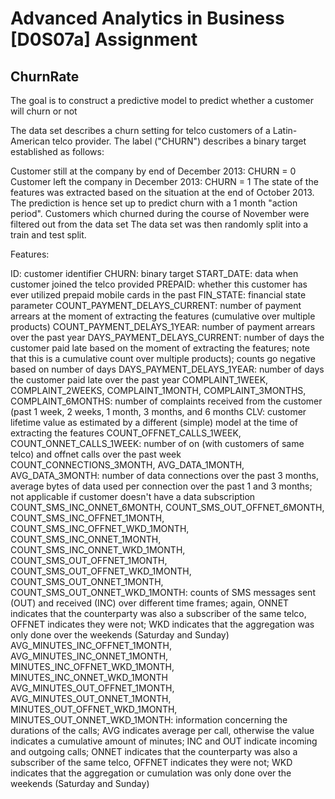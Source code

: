 # Advanced Analytics in Business [D0S07a] Assignment
## ChurnRate

The goal is to construct a predictive model to predict whether a customer will churn or not

The data set describes a churn setting for telco customers of a Latin-American telco provider. The label ("CHURN") describes a binary target established as follows:

Customer still at the company by end of December 2013: CHURN = 0
Customer left the company in December 2013: CHURN = 1
The state of the features was extracted based on the situation at the end of October 2013. The prediction is hence set up to predict churn with a 1 month "action period". Customers which churned during the course of November were filtered out from the data set
The data set was then randomly split into a train and test split.

Features:

ID: customer identifier
CHURN: binary target
START_DATE: data when customer joined the telco provided
PREPAID: whether this customer has ever utilized prepaid mobile cards in the past
FIN_STATE: financial state parameter
COUNT_PAYMENT_DELAYS_CURRENT: number of payment arrears at the moment of extracting the features (cumulative over multiple products)
COUNT_PAYMENT_DELAYS_1YEAR: number of payment arrears over the past year
DAYS_PAYMENT_DELAYS_CURRENT: number of days the customer paid late based on the moment of extracting the features; note that this is a cumulative count over multiple products); counts go negative based on number of days
DAYS_PAYMENT_DELAYS_1YEAR: number of days the customer paid late over the past year
COMPLAINT_1WEEK, COMPLAINT_2WEEKS, COMPLAINT_1MONTH, COMPLAINT_3MONTHS, COMPLAINT_6MONTHS: number of complaints received from the customer (past 1 week, 2 weeks, 1 month, 3 months, and 6 months
CLV: customer lifetime value as estimated by a different (simple) model at the time of extracting the features
COUNT_OFFNET_CALLS_1WEEK, COUNT_ONNET_CALLS_1WEEK: number of on (with customers of same telco) and offnet calls over the past week
COUNT_CONNECTIONS_3MONTH, AVG_DATA_1MONTH, AVG_DATA_3MONTH: number of data connections over the past 3 months, average bytes of data used per connection over the past 1 and 3 months; not applicable if customer doesn't have a data subscription
COUNT_SMS_INC_ONNET_6MONTH, COUNT_SMS_OUT_OFFNET_6MONTH, COUNT_SMS_INC_OFFNET_1MONTH, COUNT_SMS_INC_OFFNET_WKD_1MONTH, COUNT_SMS_INC_ONNET_1MONTH, COUNT_SMS_INC_ONNET_WKD_1MONTH, COUNT_SMS_OUT_OFFNET_1MONTH, COUNT_SMS_OUT_OFFNET_WKD_1MONTH, COUNT_SMS_OUT_ONNET_1MONTH, COUNT_SMS_OUT_ONNET_WKD_1MONTH: counts of SMS messages sent (OUT) and received (INC) over different time frames; again, ONNET indicates that the counterparty was also a subscriber of the same telco, OFFNET indicates they were not; WKD indicates that the aggregation was only done over the weekends (Saturday and Sunday)
AVG_MINUTES_INC_OFFNET_1MONTH, AVG_MINUTES_INC_ONNET_1MONTH, MINUTES_INC_OFFNET_WKD_1MONTH, MINUTES_INC_ONNET_WKD_1MONTH AVG_MINUTES_OUT_OFFNET_1MONTH, AVG_MINUTES_OUT_ONNET_1MONTH, MINUTES_OUT_OFFNET_WKD_1MONTH, MINUTES_OUT_ONNET_WKD_1MONTH: information concerning the durations of the calls; AVG indicates average per call, otherwise the value indicates a cumulative amount of minutes; INC and OUT indicate incoming and outgoing calls; ONNET indicates that the counterparty was also a subscriber of the same telco, OFFNET indicates they were not; WKD indicates that the aggregation or cumulation was only done over the weekends (Saturday and Sunday)
